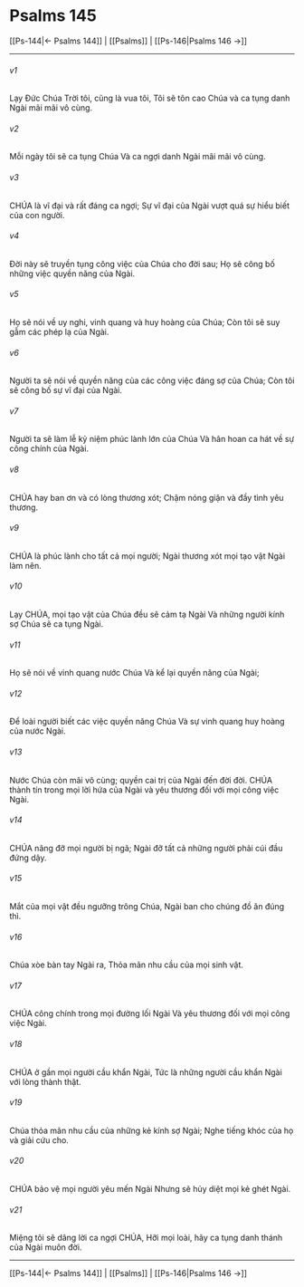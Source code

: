 # Psalms 145

[[Ps-144|← Psalms 144]] | [[Psalms]] | [[Ps-146|Psalms 146 →]]
***



###### v1 
Lạy Đức Chúa Trời tôi, cũng là vua tôi, Tôi sẽ tôn cao Chúa và ca tụng danh Ngài mãi mãi vô cùng. 

###### v2 
Mỗi ngày tôi sẽ ca tụng Chúa Và ca ngợi danh Ngài mãi mãi vô cùng. 

###### v3 
CHÚA là vĩ đại và rất đáng ca ngợi; Sự vĩ đại của Ngài vượt quá sự hiểu biết của con người. 

###### v4 
Đời này sẽ truyền tụng công việc của Chúa cho đời sau; Họ sẽ công bố những việc quyền năng của Ngài. 

###### v5 
Họ sẽ nói về uy nghi, vinh quang và huy hoàng của Chúa; Còn tôi sẽ suy gẫm các phép lạ của Ngài. 

###### v6 
Người ta sẽ nói về quyền năng của các công việc đáng sợ của Chúa; Còn tôi sẽ công bố sự vĩ đại của Ngài. 

###### v7 
Người ta sẽ làm lễ kỷ niệm phúc lành lớn của Chúa Và hân hoan ca hát về sự công chính của Ngài. 

###### v8 
CHÚA hay ban ơn và có lòng thương xót; Chậm nóng giận và đầy tình yêu thương. 

###### v9 
CHÚA là phúc lành cho tất cả mọi người; Ngài thương xót mọi tạo vật Ngài làm nên. 

###### v10 
Lạy CHÚA, mọi tạo vật của Chúa đều sẽ cảm tạ Ngài Và những người kính sợ Chúa sẽ ca tụng Ngài. 

###### v11 
Họ sẽ nói về vinh quang nước Chúa Và kể lại quyền năng của Ngài; 

###### v12 
Để loài người biết các việc quyền năng Chúa Và sự vinh quang huy hoàng của nước Ngài. 

###### v13 
Nước Chúa còn mãi vô cùng; quyền cai trị của Ngài đến đời đời. CHÚA thành tín trong mọi lời hứa của Ngài và yêu thương đối với mọi công việc Ngài. 

###### v14 
CHÚA nâng đỡ mọi người bị ngã; Ngài đỡ tất cả những người phải cúi đầu đứng dậy. 

###### v15 
Mắt của mọi vật đều ngưỡng trông Chúa, Ngài ban cho chúng đồ ăn đúng thì. 

###### v16 
Chúa xòe bàn tay Ngài ra, Thỏa mãn nhu cầu của mọi sinh vật. 

###### v17 
CHÚA công chính trong mọi đường lối Ngài Và yêu thương đối với mọi công việc Ngài. 

###### v18 
CHÚA ở gần mọi người cầu khẩn Ngài, Tức là những người cầu khẩn Ngài với lòng thành thật. 

###### v19 
Chúa thỏa mãn nhu cầu của những kẻ kính sợ Ngài; Nghe tiếng khóc của họ và giải cứu cho. 

###### v20 
CHÚA bảo vệ mọi người yêu mến Ngài Nhưng sẽ hủy diệt mọi kẻ ghét Ngài. 

###### v21 
Miệng tôi sẽ dâng lời ca ngợi CHÚA, Hỡi mọi loài, hãy ca tụng danh thánh của Ngài muôn đời.

***
[[Ps-144|← Psalms 144]] | [[Psalms]] | [[Ps-146|Psalms 146 →]]
